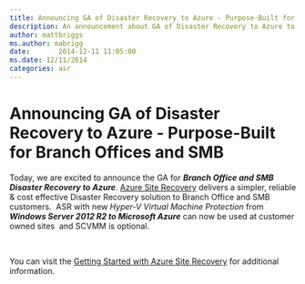 ```yaml
---
title: Announcing GA of Disaster Recovery to Azure - Purpose-Built for Branch Offices and SMB
description: An announcement about GA of Disaster Recovery to Azure to Branch Office and SMB customers.
author: mattbriggs
ms.author: mabrigg
date:       2014-12-11 11:05:00
ms.date: 12/11/2014
categories: asr
---
```

# Announcing GA of Disaster Recovery to Azure - Purpose-Built for Branch Offices and SMB

Today, we are excited to announce the GA for **_Branch Office and SMB Disaster Recovery to Azure_**. [Azure Site Recovery](https://aka.ms/smb_asr_landingpage) delivers a simpler, reliable & cost effective Disaster Recovery solution to Branch Office and SMB customers.  ASR with new _Hyper-V Virtual Machine Protection_ from **_Windows Server 2012 R2 to Microsoft Azure_** can now be used at customer owned sites  and SCVMM is optional.

 

You can visit the [Getting Started with Azure Site Recovery](/azure/site-recovery/) for additional information.
